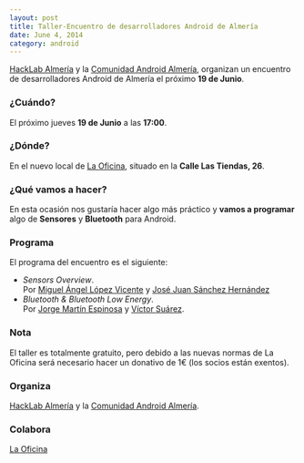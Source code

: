 ```yaml
---
layout: post
title: Taller-Encuentro de desarrolladores Android de Almería
date: June 4, 2014
category: android
---
```


[HackLab Almería](http://hacklabalmeria.net) y la [Comunidad Android Almería](https://plus.google.com/u/0/communities/105420979515011141876), organizan un encuentro de desarrolladores Android de Almería el próximo **19 de Junio**.

### ¿Cuándo?
El próximo jueves **19 de Junio** a las **17:00**. 

### ¿Dónde?
En el nuevo local de [La Oficina](http://laoficinacultural.org), situado en la **Calle Las Tiendas, 26**.

### ¿Qué vamos a hacer?
En esta ocasión nos gustaría hacer algo más práctico y **vamos a programar** algo de **Sensores** y **Bluetooth** para Android.

### Programa
El programa del encuentro es el siguiente:

- _Sensors Overview_.  
  Por [Miguel Ángel López Vicente](https://twitter.com/MiguelAngel_LV) y [José Juan Sánchez Hernández](http://twitter.com/josejuansanchez)
- _Bluetooth & Bluetooth Low Energy_.  
  Por [Jorge Martín Espinosa](https://twitter.com/arasthel92) y [Víctor Suárez](http://twitter.com/zerasul).

### Nota
El taller es totalmente gratuito, pero debido a las nuevas normas de La Oficina será necesario hacer un donativo de 1€ (los socios están exentos).

### Organiza 
[HackLab Almería](http://hacklabalmeria.net) y la [Comunidad Android Almería](https://plus.google.com/u/0/communities/105420979515011141876).

### Colabora 
[La Oficina](http://laoficinacultural.org)

